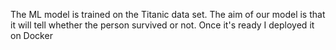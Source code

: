 The ML model is trained on the Titanic data set. The aim of our model is that it will tell whether the person survived or not. Once it's ready I deployed it on Docker
